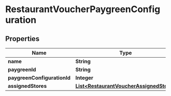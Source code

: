 
# RestaurantVoucherPaygreenConfiguration

## Properties
Name | Type | Description | Notes
------------ | ------------- | ------------- | -------------
**name** | **String** |  |  [optional]
**paygreenId** | **String** |  |  [optional]
**paygreenConfigurationId** | **Integer** |  |  [optional]
**assignedStores** | [**List&lt;RestaurantVoucherAssignedStore&gt;**](RestaurantVoucherAssignedStore.md) |  |  [optional]



